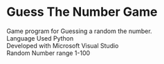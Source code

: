 # Guess The Number Game
Game program for Guessing a random the number.  
Language Used Python  
Developed with Microsoft Visual Studio  
Random Number range 1-100

